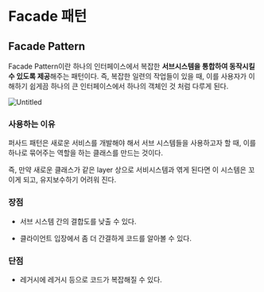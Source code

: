 # Facade 패턴



## Facade Pattern

Facade Pattern이란 하나의 인터페이스에서 복잡한 **서브시스템을 통합하여 동작시킬 수 있도록 제공**해주는 패턴이다. 즉, 복잡한 일련의 작업들이 있을 때, 이를 사용자가 이해하기 쉽게끔 하나의 큰 인터페이스에서 하나의 객체인 것 처럼 다루게 된다.

![Untitled](https://s3-us-west-2.amazonaws.com/secure.notion-static.com/9896a6de-fe34-4df3-9965-40855da46640/Untitled.png)



### 사용하는 이유

퍼사드 패턴은 새로운 서비스를 개발해야 해서 서브 시스템들을 사용하고자 할 때, 이를 하나로 묶어주는 역할을 하는 클래스를 만드는 것이다.

즉, 만약 새로운 클래스가 같은 layer 상으로 서비시스템과 엮게 된다면 이 시스템은 꼬이게 되고, 유지보수하기 어려워 진다.



### 장점

- 서브 시스템 간의 결합도를 낮출 수 있다.

- 클라이언트 입장에서 좀 더 간결하게 코드를 알아볼 수 있다.

  

### 단점

- 레거시에 레거시 등으로 코드가 복잡해질 수 있다.